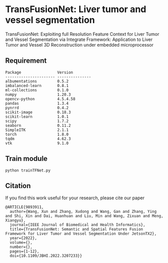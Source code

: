 # TransFusionNet: Liver tumor and vessel segmentation


TransFusionNet: Exploiting full Resolution Feature Context for Liver Tumor and Vessel Segmentation via Integrate Framework: Application to Liver Tumor and Vessel 3D Reconstruction under embedded microprocessor

## Requirement

```
Package                Version
---------------------- ---------------
albumentations         0.5.2
imbalanced-learn       0.8.1
ml-collections         0.1.0
numpy                  1.20.3
opencv-python          4.5.4.58
pandas                 1.3.4
pynrrd                 0.4.2
scikit-image           0.18.3
scikit-learn           1.0.1
scipy                  1.7.2
seaborn                0.11.2
SimpleITK              2.1.1
torch                  1.8.0
tqdm                   4.62.3
vtk                    9.1.0
```

## Train module

```
python trainTFNet.py
```



## Citation

If you find this work useful for your research, please cite our paper

```
@ARTICLE{9893911,
  author={Wang, Xun and Zhang, Xudong and Wang, Gan and Zhang, Ying and Shi, Xin and Dai, Huanhuan and Liu, Min and Wang, Zixuan and Meng, Xiangyu},
  journal={IEEE Journal of Biomedical and Health Informatics}, 
  title={TransFusionNet: Semantic and Spatial Features Fusion Framework for Liver Tumor and Vessel Segmentation Under JetsonTX2}, 
  year={2022},
  volume={},
  number={},
  pages={1-12},
  doi={10.1109/JBHI.2022.3207233}}
```

